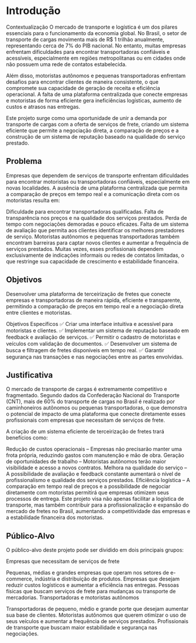 # Introdução
Contextualização
O mercado de transporte e logística é um dos pilares essenciais para o funcionamento da economia global. No Brasil, o setor de transporte de cargas movimenta mais de R$ 1 trilhão anualmente, representando cerca de 7% do PIB nacional. No entanto, muitas empresas enfrentam dificuldades para encontrar transportadoras confiáveis e acessíveis, especialmente em regiões metropolitanas ou em cidades onde não possuem uma rede de contatos estabelecida.

Além disso, motoristas autônomos e pequenas transportadoras enfrentam desafios para encontrar clientes de maneira consistente, o que compromete sua capacidade de geração de receita e eficiência operacional. A falta de uma plataforma centralizada que conecte empresas e motoristas de forma eficiente gera ineficiências logísticas, aumento de custos e atrasos nas entregas.

Este projeto surge como uma oportunidade de unir a demanda por transporte de cargas com a oferta de serviços de frete, criando um sistema eficiente que permite a negociação direta, a comparação de preços e a construção de um sistema de reputação baseado na qualidade do serviço prestado.

## Problema
Empresas que dependem de serviços de transporte enfrentam dificuldades para encontrar motoristas ou transportadoras confiáveis, especialmente em novas localidades. A ausência de uma plataforma centralizada que permita a comparação de preços em tempo real e a comunicação direta com os motoristas resulta em:

Dificuldade para encontrar transportadoras qualificadas.
Falta de transparência nos preços e na qualidade dos serviços prestados.
Perda de tempo com negociações demoradas e pouco eficazes.
Falta de um sistema de avaliação que permita aos clientes identificar os melhores prestadores de serviço.
Motoristas autônomos e pequenas transportadoras também encontram barreiras para captar novos clientes e aumentar a frequência de serviços prestados. Muitas vezes, esses profissionais dependem exclusivamente de indicações informais ou redes de contatos limitadas, o que restringe sua capacidade de crescimento e estabilidade financeira.

## Objetivos

Desenvolver uma plataforma de terceirização de fretes que conecte empresas e transportadoras de maneira rápida, eficiente e transparente, permitindo a comparação de preços em tempo real e a negociação direta entre clientes e motoristas.

Objetivos Específicos
✅ Criar uma interface intuitiva e acessível para motoristas e clientes.
✅ Implementar um sistema de reputação baseado em feedback e avaliação de serviços.
✅ Permitir o cadastro de motoristas e veículos com validação de documentos.
✅ Desenvolver um sistema de busca e filtragem de fretes disponíveis em tempo real.
✅ Garantir segurança nas transações e nas negociações entre as partes envolvidas.

## Justificativa

O mercado de transporte de cargas é extremamente competitivo e fragmentado. Segundo dados da Confederação Nacional do Transporte (CNT), mais de 60% do transporte de cargas no Brasil é realizado por caminhoneiros autônomos ou pequenas transportadoras, o que demonstra o potencial de impacto de uma plataforma que conecte diretamente esses profissionais com empresas que necessitam de serviços de frete.

A criação de um sistema eficiente de terceirização de fretes trará benefícios como:

Redução de custos operacionais – Empresas não precisarão manter uma frota própria, reduzindo gastos com manutenção e mão de obra.
Geração de oportunidades de trabalho – Motoristas autônomos terão maior visibilidade e acesso a novos contratos.
Melhora na qualidade do serviço – A possibilidade de avaliação e feedback constante aumentará o nível de profissionalismo e qualidade dos serviços prestados.
Eficiência logística – A comparação em tempo real de preços e a possibilidade de negociar diretamente com motoristas permitirá que empresas otimizem seus processos de entrega.
Este projeto visa não apenas facilitar a logística de transporte, mas também contribuir para a profissionalização e expansão do mercado de fretes no Brasil, aumentando a competitividade das empresas e a estabilidade financeira dos motoristas.

## Público-Alvo
O público-alvo deste projeto pode ser dividido em dois principais grupos:

Empresas que necessitam de serviços de frete

Pequenas, médias e grandes empresas que operam nos setores de e-commerce, indústria e distribuição de produtos.
Empresas que desejam reduzir custos logísticos e aumentar a eficiência nas entregas.
Pessoas físicas que buscam serviços de frete para mudanças ou transporte de mercadorias.
Transportadoras e motoristas autônomos

Transportadoras de pequeno, médio e grande porte que desejam aumentar sua base de clientes.
Motoristas autônomos que querem otimizar o uso de seus veículos e aumentar a frequência de serviços prestados.
Profissionais de transporte que buscam maior estabilidade e segurança nas negociações.

